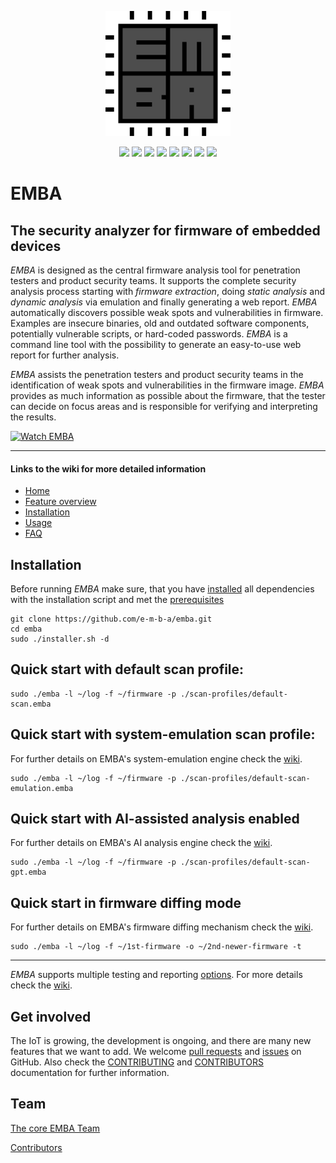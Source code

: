 <!-- 
EMBA - EMBEDDED LINUX ANALYZER

Copyright 2020-2023 Siemens AG
Copyright 2020-2023 Siemens Energy AG

EMBA comes with ABSOLUTELY NO WARRANTY. This is free software, and you are
welcome to redistribute it under the terms of the GNU General Public License.
See LICENSE file for usage of this software.

EMBA is licensed under GPLv3

Author(s): Michael Messner, Pascal Eckmann, Benedikt Kühne
-->

<p align="center">
  <img src="./helpers/emba.svg" width="200"/>
</p>
<p align="center">
  <a href="https://github.com/koalaman/shellcheck"><img src="https://github.com/e-m-b-a/emba/workflows/ShellCheck/badge.svg?branch=master" /></a>
  <a href="https://www.gnu.org/software/bash/"><img src="https://img.shields.io/badge/Made%20with-Bash-1f425f.svg" /></a>
  <a href="https://github.com/e-m-b-a/emba/blob/master/LICENSE"><img src="https://img.shields.io/github/license/e-m-b-a/emba?label=License"></a>
  <a href="https://github.com/e-m-b-a/emba/graphs/contributors"><img src="https://img.shields.io/github/contributors/e-m-b-a/emba?color=9ea"></a>
  <a href="https://github.com/e-m-b-a/emba/stargazers"><img src="https://img.shields.io/github/stars/e-m-b-a/emba?label=Stars"></a>
  <a href="https://github.com/e-m-b-a/emba/network/members"><img src="https://img.shields.io/github/forks/e-m-b-a/emba?label=Forks"></a>
  <a href="https://hub.docker.com/r/embeddedanalyzer/emba"><img src="https://img.shields.io/docker/pulls/embeddedanalyzer/emba"></a>
  <a href="https://twitter.com/intent/tweet?text=Check%20out%20EMBA%20-%20The%20Firmware%20security%20scanner!%20https://github.com/e-m-b-a/emba"><img src="https://img.shields.io/twitter/url.svg?style=social&url=https%3A%2F%2Fgithub.com%2Fe-m-b-a%2Femba"></a>
</p>

# EMBA
## The security analyzer for firmware of embedded devices

*EMBA* is designed as the central firmware analysis tool for penetration testers and product security teams. It supports the complete security analysis process starting with *firmware extraction*, doing *static analysis* and *dynamic analysis* via emulation and finally generating a web report. *EMBA* automatically discovers possible weak spots and vulnerabilities in firmware. Examples are insecure binaries, old and outdated software components, potentially vulnerable scripts, or hard-coded passwords. *EMBA* is a command line tool with the possibility to generate an easy-to-use web report for further analysis.

*EMBA* assists the penetration testers and product security teams in the identification of weak spots and vulnerabilities in the firmware image. *EMBA* provides as much information as possible about the firmware, that the tester can decide on focus areas and is responsible for verifying and interpreting the results.

[![Watch EMBA](https://raw.githubusercontent.com/wiki/e-m-b-a/emba/images/youtube-emba.png)](https://youtu.be/_dvdy3klFFY "Watch EMBA")

----------------------

#### Links to the wiki for more detailed information

- [Home](https://github.com/e-m-b-a/emba/wiki)
- [Feature overview](https://github.com/e-m-b-a/emba/wiki/Feature-overview)
- [Installation](https://github.com/e-m-b-a/emba/wiki/Installation)
- [Usage](https://github.com/e-m-b-a/emba/wiki/Usage)
- [FAQ](https://github.com/e-m-b-a/emba/wiki/FAQ)

## Installation

Before running *EMBA* make sure, that you have [installed](https://github.com/e-m-b-a/emba/wiki/Installation) all dependencies with the installation script and met the [prerequisites](https://github.com/e-m-b-a/emba/wiki/Installation#prerequisites)

```console
git clone https://github.com/e-m-b-a/emba.git
cd emba
sudo ./installer.sh -d
```

## Quick start with default scan profile:
```console
sudo ./emba -l ~/log -f ~/firmware -p ./scan-profiles/default-scan.emba

```
## Quick start with system-emulation scan profile:
For further details on EMBA's system-emulation engine check the [wiki](https://github.com/e-m-b-a/emba/wiki/System-emulation).
```console
sudo ./emba -l ~/log -f ~/firmware -p ./scan-profiles/default-scan-emulation.emba

```
## Quick start with AI-assisted analysis enabled
For further details on EMBA's AI analysis engine check the [wiki](https://github.com/e-m-b-a/emba/wiki/AI-supported-firmware-analysis).
```console
sudo ./emba -l ~/log -f ~/firmware -p ./scan-profiles/default-scan-gpt.emba

```
## Quick start in firmware diffing mode
For further details on EMBA's firmware diffing mechanism check the [wiki](https://github.com/e-m-b-a/emba/wiki/Firmware-diffing).
```console
sudo ./emba -l ~/log -f ~/1st-firmware -o ~/2nd-newer-firmware -t

```

---
*EMBA* supports multiple testing and reporting [options](https://github.com/e-m-b-a/emba/wiki/Usage#arguments). For more details check the [wiki](https://github.com/e-m-b-a/emba/wiki/Usage).

## Get involved
The IoT is growing, the development is ongoing, and there are many new features that we want to add.
We welcome [pull requests](https://github.com/e-m-b-a/emba/pulls) and [issues](https://github.com/e-m-b-a/emba/issues) on GitHub. Also check the [CONTRIBUTING](./CONTRIBUTING.md) and [CONTRIBUTORS](./CONTRIBUTORS.md) documentation for further information.

## Team

[The core EMBA Team](https://github.com/orgs/e-m-b-a/people)

[Contributors](https://github.com/e-m-b-a/emba/blob/master/CONTRIBUTORS.md)
